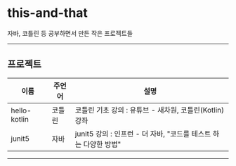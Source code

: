# this-and-that
자바, 코틀린 등 공부하면서 만든 작은 프로젝트들

---

## 프로젝트
|이름|주언어|설명|
|---|---|---|
|hello-kotlin|코틀린|코틀린 기초 강의 : 유튜브 - 새차원, 코틀린(Kotlin) 강좌|
|junit5|자바|junit5 강의 : 인프런 - 더 자바, "코드를 테스트 하는 다양한 방법"|
---

